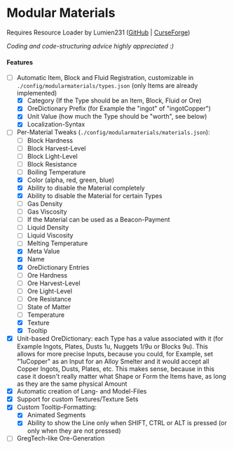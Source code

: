 Modular Materials
=================
Requires Resource Loader by Lumien231 ([GitHub](https://github.com/lumien231/Resource-Loader) | [CurseForge](https://www.curseforge.com/minecraft/mc-mods/resource-loader))

*Coding and code-structuring advice highly appreciated :)*

#### Features

 - [ ] Automatic Item, Block and Fluid Registration, customizable in `./config/modularmaterials/types.json` (only Items are already implemented)
    - [x] Category (If the Type should be an Item, Block, Fluid or Ore)
    - [x] OreDictionary Prefix (for Example the "ingot" of "ingotCopper")
    - [x] Unit Value (how much the Type should be "worth", see below)
    - [x] Localization-Syntax
 - [ ] Per-Material Tweaks (`./config/modularmaterials/materials.json`):
    - [ ] Block Hardness
    - [ ] Block Harvest-Level
    - [ ] Block Light-Level
    - [ ] Block Resistance
    - [ ] Boiling Temperature
    - [x] Color (alpha, red, green, blue)
    - [x] Ability to disable the Material completely
    - [x] Ability to disable the Material for certain Types
    - [ ] Gas Density
    - [ ] Gas Viscosity
    - [ ] If the Material can be used as a Beacon-Payment
    - [ ] Liquid Density
    - [ ] Liquid Viscosity
    - [ ] Melting Temperature
    - [x] Meta Value
    - [x] Name
    - [x] OreDictionary Entries
    - [ ] Ore Hardness
    - [ ] Ore Harvest-Level
    - [ ] Ore Light-Level
    - [ ] Ore Resistance
    - [ ] State of Matter
    - [ ] Temperature
    - [x] Texture
    - [x] Tooltip
 - [x] Unit-based OreDictionary: each Type has a value associated with it (for Example Ingots, Plates, Dusts 1u, Nuggets 1/9u or Blocks 9u). This allows for more precise Inputs, because you could, for Example, set "1uCopper" as an Input for an Alloy Smelter and it would accept all Copper Ingots, Dusts, Plates, etc. This makes sense, because in this case it doesn't really matter what Shape or Form the Items have, as long as they are the same physical Amount
 - [x] Automatic creation of Lang- and Model-Files
 - [x] Support for custom Textures/Texture Sets
 - [x] Custom Tooltip-Formatting:
    - [x] Animated Segments
    - [x] Ability to show the Line only when SHIFT, CTRL or ALT is pressed (or only when they are not pressed)
 - [ ] GregTech-like Ore-Generation

